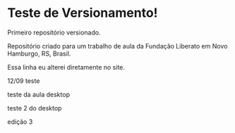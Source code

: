 # Teste de Versionamento!
 Primeiro repositório versionado.

 Repositório criado para um trabalho de aula da Fundação Liberato em Novo Hamburgo, RS, Brasil. 

 Essa linha eu alterei diretamente no site.

 12/09 teste

 teste da aula desktop

 teste 2 do desktop

 edição 3 